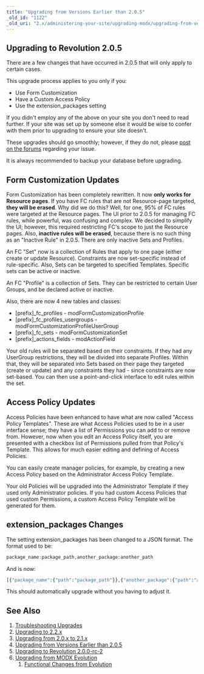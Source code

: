 ```yaml
---
title: "Upgrading from Versions Earlier than 2.0.5"
_old_id: "1122"
_old_uri: "2.x/administering-your-site/upgrading-modx/upgrading-from-versions-earlier-than-2.0.5"
---
```


## Upgrading to Revolution 2.0.5

There are a few changes that have occurred in 2.0.5 that will only apply to certain cases.

This upgrade process applies to you only if you:

- Use Form Customization
- Have a Custom Access Policy
- Use the extension\_packages setting

If you didn't employ any of the above on your site you don't need to read further. If your site was set up by someone else it would be wise to confer with them prior to upgrading to ensure your site doesn't.

These upgrades should go smoothly; however, if they do not, please [post on the forums](https://community.modx.com/) regarding your issue.

It is always recommended to backup your database before upgrading.

## Form Customization Updates

Form Customization has been completely rewritten. It now **only works for Resource pages**. If you have FC rules that are not Resource-page targeted, **they will be erased**. Why did we do this? Well, for one, 95% of FC rules were targeted at the Resource pages. The UI prior to 2.0.5 for managing FC rules, while powerful, was confusing and complex. We decided to simplify the UI; however, this required restricting FC's scope to just the Resource pages. Also, **inactive rules will be erased**, because there is no such thing as an "Inactive Rule" in 2.0.5. There are only inactive Sets and Profiles.

An FC "Set" now is a collection of Rules that apply to one page (either create or update Resource). Constraints are now set-specific instead of rule-specific. Also, Sets can be targeted to specified Templates. Specific sets can be active or inactive.

An FC "Profile" is a collection of Sets. They can be restricted to certain User Groups, and be declared active or inactive.

Also, there are now 4 new tables and classes:

- \[prefix\]\_fc\_profiles - modFormCustomizationProfile
- \[prefix\]\_fc\_profiles\_usergroups - modFormCustomizationProfileUserGroup
- \[prefix\]\_fc\_sets - modFormCustomizationSet
- \[prefix\]\_actions\_fields - modActionField

Your old rules will be separated based on their constraints. If they had any UserGroup restrictions, they will be divided into separate Profiles. Within that, they will be separated into Sets based on their page they targeted (create or update) and any constraints they had - since constraints are now set-based. You can then use a point-and-click interface to edit rules within the set.

## Access Policy Updates

Access Policies have been enhanced to have what are now called "Access Policy Templates". These are what Access Policies used to be in a user interface sense; they have a list of Permissions you can add to or remove from. However, now when you edit an Access Policy itself, you are presented with a checkbox list of Permissions pulled from that Policy's Template. This allows for much easier editing and defining of Access Policies.

You can easily create manager policies, for example, by creating a new Access Policy based on the Administrator Access Policy Template.

Your old Policies will be upgraded into the Administrator Template if they used only Administrator policies. If you had custom Access Policies that used custom Permissions, a custom Access Policy Template will be generated for them.

## extension\_packages Changes

The setting extension\_packages has been changed to a JSON format. The format used to be:

``` php
package_name:package_path,another_package:another_path
```

And is now:

``` php
[{"package_name":{"path":"package_path"}},{"another_package":{"path":"another_path"}}]
```

This should automatically upgrade without you having to adjust it.

## See Also

1. [Troubleshooting Upgrades](getting-started/maintenance/upgrading/troubleshooting)
2. [Upgrading to 2.2.x](getting-started/maintenance/upgrading/2.2)
3. [Upgrading from 2.0.x to 2.1.x](getting-started/maintenance/upgrading/2.1)
4. [Upgrading from Versions Earlier than 2.0.5](getting-started/maintenance/upgrading/2.0.5)
5. [Upgrading to Revolution 2.0.0-rc-2](getting-started/maintenance/upgrading/2.0.0-rc2)
6. [Upgrading from MODX Evolution](getting-started/maintenance/upgrading/evolution)
    1. [Functional Changes from Evolution](getting-started/maintenance/upgrading/evolution/functional-changes)
